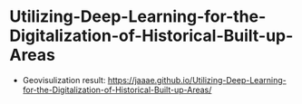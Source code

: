 # Utilizing-Deep-Learning-for-the-Digitalization-of-Historical-Built-up-Areas
+ Geovisulization result: https://jaaae.github.io/Utilizing-Deep-Learning-for-the-Digitalization-of-Historical-Built-up-Areas/
